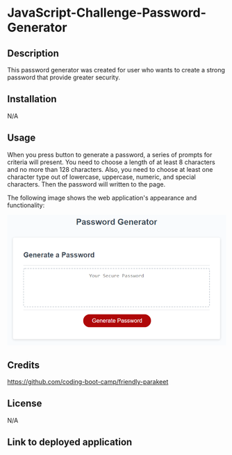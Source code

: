 # JavaScript-Challenge-Password-Generator

## Description

This password generator was created for user who wants to create a strong password that provide greater security. 

## Installation

N/A

## Usage

When you press button to generate a password, a series of prompts for criteria will present. You need to choose a length of at least 8 characters and no more than 128 characters. Also, you need to choose at least one character type out of lowercase, uppercase, numeric, and special characters. Then the password will written to the page.

The following image shows the web application's appearance and functionality:

![alt text](/assets/03-javascript-password-generator.png)

## Credits

https://github.com/coding-boot-camp/friendly-parakeet
## License

N/A


## Link to deployed application


